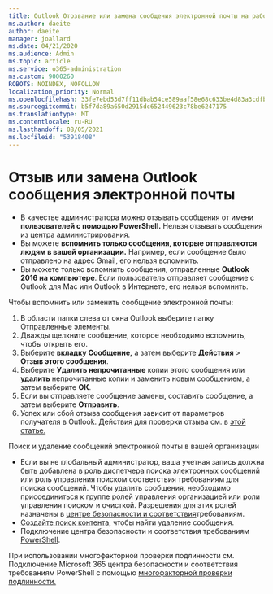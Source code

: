 ```yaml
---
title: Outlook Отозвание или замена сообщения электронной почты на рабочем столе
ms.author: daeite
author: daeite
manager: joallard
ms.date: 04/21/2020
ms.audience: Admin
ms.topic: article
ms.service: o365-administration
ms.custom: 9000260
ROBOTS: NOINDEX, NOFOLLOW
localization_priority: Normal
ms.openlocfilehash: 33fe7ebd53d7ff11dbab54ce589aaf58e68c633be4d83a3cdfb00edc7752430e
ms.sourcegitcommit: b5f7da89a650d2915dc652449623c78be6247175
ms.translationtype: MT
ms.contentlocale: ru-RU
ms.lasthandoff: 08/05/2021
ms.locfileid: "53918408"
---
```

# <a name="recall-or-replace-an-outlook-email-message"></a>Отзыв или замена Outlook сообщения электронной почты

- В качестве администратора можно отзывать сообщения от имени **пользователей с помощью PowerShell.** Нельзя отзывать сообщения из центра администрирования.
- Вы можете **вспомнить только сообщения, которые отправляются людям в вашей организации.** Например, если сообщение было отправлено на адрес Gmail, его нельзя вспомнить.
- Вы можете только вспомнить сообщения, отправленные **Outlook 2016 на компьютере**. Если пользователь отправляет сообщение с Outlook для Mac или Outlook в Интернете, его нельзя вспомнить.

Чтобы вспомнить или заменить сообщение электронной почты:

1. В области папки слева от окна Outlook выберите папку Отправленные элементы.
1. Дважды щелкните сообщение, которое необходимо вспомнить, чтобы открыть его.
1. Выберите **вкладку Сообщение,** а затем выберите **Действия**  >  **Отзыв этого сообщения**.
1. Выберите **Удалить непрочитанные** копии этого сообщения или **удалить** непрочитанные копии и заменить новым сообщением, а затем выберите **ОК**.
1. Если вы отправляете сообщение замены, составить сообщение, а затем выберите **Отправить**.
1. Успех или сбой отзыва сообщения зависит от параметров получателя в Outlook. Действия для проверки отзыва см. в [этой статье.](https://support.office.com/article/35027f88-d655-4554-b4f8-6c0729a723a0)

Поиск и удаление сообщений электронной почты в вашей организации

- Если вы не глобальный администратор, ваша учетная запись должна быть добавлена в роль диспетчера поиска электронных сообщений или роль управления поиском соответствия требованиям для поиска сообщений. Чтобы удалить сообщения, необходимо присоединиться к группе ролей управления организацией или роли управления поиском и очисткой. Разрешения для этих ролей назначены в [центре безопасности и соответствия](https://go.microsoft.com/fwlink/?linkid=2083731)требованиям.
- [Создайте поиск контента,](https://docs.microsoft.com/microsoft-365/compliance/content-search) чтобы найти удаление сообщения.
- Подключение центра безопасности и соответствия требованиям [PowerShell](https://docs.microsoft.com/powershell/exchange/office-365-scc/connect-to-scc-powershell/connect-to-scc-powershell?view=exchange-ps).

При использовании многофакторной проверки подлинности см. Подключение Microsoft 365 центра безопасности и соответствия требованиям PowerShell с помощью [многофакторной проверки подлинности.](https://docs.microsoft.com/powershell/exchange/office-365-scc/connect-to-scc-powershell/mfa-connect-to-scc-powershell?view=exchange-ps)